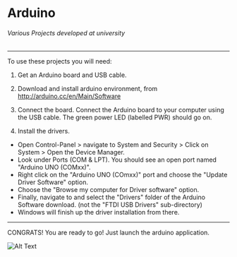 Arduino    
===
###### Various Projects developed at university
___
To use these projects you will need:

1) Get an Arduino board and USB cable.

2) Download and install arduino environment, from http://arduino.cc/en/Main/Software

3) Connect the board.
Connect the Arduino board to your computer using the USB cable. The green power LED (labelled PWR) should go on.

4) Install the drivers.
- Open Control-Panel > navigate to System and Security > Click on System > Open the Device Manager.
- Look under Ports (COM & LPT).  You should see an open port named "Arduino UNO (COMxx)".
- Right click on the "Arduino UNO (COmxx)" port and choose the "Update Driver Software" option.
- Choose the "Browse my computer for Driver software" option.
- Finally, navigate to and select the "Drivers" folder of the Arduino Software download. (not the "FTDI USB Drivers" sub-directory)
- Windows will finish up the driver installation from there.

___

CONGRATS! You are ready to go! Just launch the arduino application. 

![Alt Text](http://proxy.storify.com/?url=http%3A%2F%2Fa0.twimg.com%2Fprofile_images%2F1275590414%2Flogo_normal.png)
